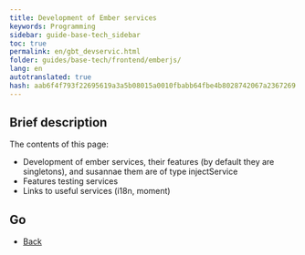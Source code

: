 ```yaml
--- 
title: Development of Ember services 
keywords: Programming 
sidebar: guide-base-tech_sidebar 
toc: true 
permalink: en/gbt_devservic.html 
folder: guides/base-tech/frontend/emberjs/ 
lang: en 
autotranslated: true 
hash: aab6f4f793f22695619a3a5b08015a0010fbabb64fbe4b8028742067a2367269 
--- 
```


## Brief description 

The contents of this page: 

* Development of ember services, their features (by default they are singletons), and susannae them are of type injectService 
* Features testing services 
* Links to useful services (i18n, moment) 

## Go 

* [Back](gbt_emberjs.html)


